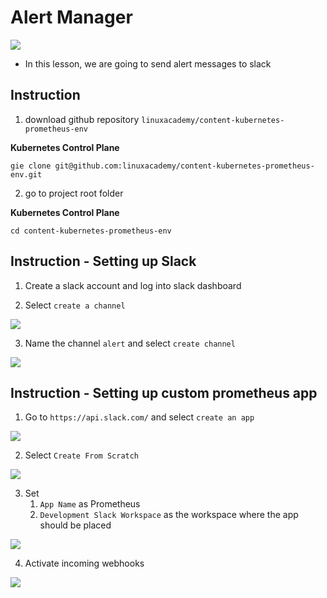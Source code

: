 # Alert Manager

<img src="https://user-images.githubusercontent.com/6856382/223328522-61ff583d-9cf3-4b50-8704-586bdb4d763d.png">

- In this lesson, we are going to send alert messages to slack

## Instruction

1. download github repository `linuxacademy/content-kubernetes-prometheus-env`

**Kubernetes Control Plane**
```
gie clone git@github.com:linuxacademy/content-kubernetes-prometheus-env.git
```

2. go to project root folder

**Kubernetes Control Plane**
```
cd content-kubernetes-prometheus-env
```

## Instruction - Setting up Slack

1. Create a slack account and log into slack dashboard

2. Select `create a channel`

<img src="https://user-images.githubusercontent.com/6856382/223332441-603cd855-1cc6-45a6-9b58-6273c1b514ba.png">

3. Name the channel `alert` and select `create channel`

<img src="https://user-images.githubusercontent.com/6856382/223333439-af4480e7-179d-4b59-a684-e046b3eee80d.png">

## Instruction - Setting up custom prometheus app

1. Go to `https://api.slack.com/` and select `create an app`

<img src="https://user-images.githubusercontent.com/6856382/223336003-27562070-4d25-4320-9235-4ee2c835b707.png">

2. Select `Create From Scratch`

<img src="https://user-images.githubusercontent.com/6856382/223336265-3b4aed56-60e7-45a7-a986-61f8cea61df5.png">

3. Set
    1. `App Name` as Prometheus
    2. `Development Slack Workspace` as the workspace where the app should be placed

<img src="https://user-images.githubusercontent.com/6856382/223336638-104e2fc2-0a85-481b-a817-0d8e06ac252d.png">

4. Activate incoming webhooks

<img src="https://user-images.githubusercontent.com/6856382/223336968-9b1b0d96-022a-431f-8b48-0543309892f5.png">